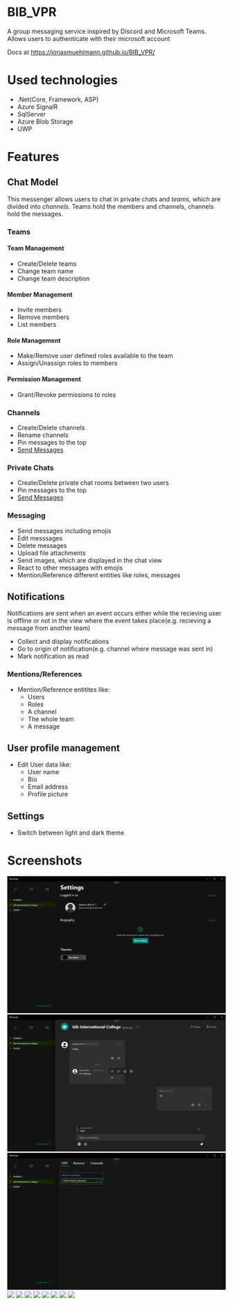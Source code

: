 # BIB_VPR

A group messaging service inspired by Discord and Microsoft Teams.
Allows users to authenticate with their microsoft account

Docs at https://jonasmuehlmann.github.io/BIB_VPR/

# Used technologies
- .Net(Core, Framework, ASP)
- Azure SignalR
- SqlServer
- Azure Blob Storage
- UWP

# Features
## Chat Model

This messenger allows users to chat in private chats and *teams*, which are divided into *channels*.
Teams hold the members and channels, channels hold the messages.

### Teams

#### Team Management
- Create/Delete teams
- Change team name
- Change team description

#### Member Management
- Invite members
- Remove members
- List members

#### Role Management
- Make/Remove user defined roles available to the team
- Assign/Unassign roles to members

#### Permission Management
- Grant/Revoke permissions to roles

### Channels
- Create/Delete channels
- Rename channels
- Pin messages to the top
- [Send Messages](###messaging)

### Private Chats
- Create/Delete private chat rooms between two users
- Pin messages to the top
- [Send Messages](###messaging)

### Messaging
- Send messages including emojis
- Edit messsages
- Delete messages
- Upload file attachments
- Send images, which are displayed in the chat view
- React to other messages with emojis
- Mention/Reference different entities like roles, messages

## Notifications
Notifications are sent when an event occurs either while the recieving user is offline
or not in the view where the event takes place(e.g. recieving a message from another
team)

- Collect and display notifications
- Go to origin of notification(e.g. channel where message was sent in)
- Mark notification as read

### Mentions/References
- Mention/Reference entitites like:
    - Users
    - Roles
    - A channel
    - The whole team
    - A message

## User profile management
- Edit User data like:
    - User name
    - Bio
    - Email address
    - Profile picture

## Settings
- Switch between light and dark theme

# Screenshots
![](docs/MicrosoftTeams-image.png)
![](docs/MicrosoftTeams-image1.png)
![](docs/MicrosoftTeams-image2.png)
![](Capture1.PNG)
![](Capture2_Edit.PNG)
![](Capture3_Edit.PNG)
![](Capture4.PNG)
![](Capture5.PNG)
![](Capture6.PNG)
![](Capture7_Edit.PNG)
![](Capture8.PNG.jpg)
